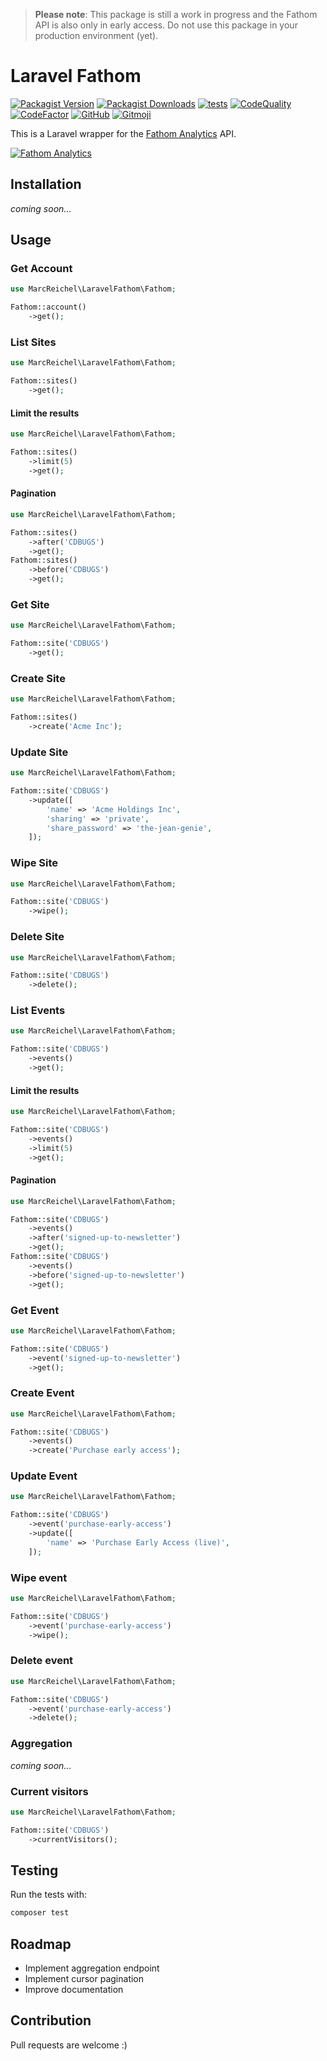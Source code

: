> **Please note**: This package is still a work in progress and the Fathom API is also only in early access. Do not use this package in your production environment (yet).

# Laravel Fathom

[![Packagist Version](https://img.shields.io/packagist/v/marcreichel/laravel-fathom)](https://packagist.org/packages/marcreichel/laravel-fathom)
[![Packagist Downloads](https://img.shields.io/packagist/dt/marcreichel/laravel-fathom)](https://packagist.org/packages/marcreichel/laravel-fathom)
[![tests](https://github.com/marcreichel/laravel-fathom/actions/workflows/tests.yml/badge.svg?event=push)](https://github.com/marcreichel/laravel-fathom/actions/workflows/tests.yml)
[![CodeQuality](https://github.com/marcreichel/laravel-fathom/actions/workflows/code-quality.yml/badge.svg?event=push)](https://github.com/marcreichel/laravel-fathom/actions/workflows/code-quality.yml)
[![CodeFactor](https://www.codefactor.io/repository/github/marcreichel/laravel-fathom/badge)](https://www.codefactor.io/repository/github/marcreichel/laravel-fathom)
[![GitHub](https://img.shields.io/github/license/marcreichel/laravel-fathom)](https://packagist.org/packages/marcreichel/laravel-fathom)
[![Gitmoji](https://img.shields.io/badge/gitmoji-%20😜%20😍-FFDD67.svg)](https://gitmoji.dev)

This is a Laravel wrapper for the [Fathom Analytics](https://usefathom.com/ref/SILMHC) API.

[![Fathom Analytics](art/fathom-banner.png)](https://usefathom.com/ref/SILMHC)

## Installation

*coming soon...*

## Usage

### Get Account

```php
use MarcReichel\LaravelFathom\Fathom;

Fathom::account()
    ->get();
```

### List Sites

```php
use MarcReichel\LaravelFathom\Fathom;

Fathom::sites()
    ->get();
```

#### Limit the results

```php
use MarcReichel\LaravelFathom\Fathom;

Fathom::sites()
    ->limit(5)
    ->get();
```

#### Pagination

```php
use MarcReichel\LaravelFathom\Fathom;

Fathom::sites()
    ->after('CDBUGS')
    ->get();
Fathom::sites()
    ->before('CDBUGS')
    ->get();
```

### Get Site

```php
use MarcReichel\LaravelFathom\Fathom;

Fathom::site('CDBUGS')
    ->get();
```

### Create Site

```php
use MarcReichel\LaravelFathom\Fathom;

Fathom::sites()
    ->create('Acme Inc');
```

### Update Site

```php
use MarcReichel\LaravelFathom\Fathom;

Fathom::site('CDBUGS')
    ->update([
        'name' => 'Acme Holdings Inc',
        'sharing' => 'private',
        'share_password' => 'the-jean-genie',
    ]);
```

### Wipe Site

```php
use MarcReichel\LaravelFathom\Fathom;

Fathom::site('CDBUGS')
    ->wipe();
```

### Delete Site

```php
use MarcReichel\LaravelFathom\Fathom;

Fathom::site('CDBUGS')
    ->delete();
```

### List Events

```php
use MarcReichel\LaravelFathom\Fathom;

Fathom::site('CDBUGS')
    ->events()
    ->get();
```

#### Limit the results

```php
use MarcReichel\LaravelFathom\Fathom;

Fathom::site('CDBUGS')
    ->events()
    ->limit(5)
    ->get();
```

#### Pagination

```php
use MarcReichel\LaravelFathom\Fathom;

Fathom::site('CDBUGS')
    ->events()
    ->after('signed-up-to-newsletter')
    ->get();
Fathom::site('CDBUGS')
    ->events()
    ->before('signed-up-to-newsletter')
    ->get();
```

### Get Event

```php
use MarcReichel\LaravelFathom\Fathom;

Fathom::site('CDBUGS')
    ->event('signed-up-to-newsletter')
    ->get();
```

### Create Event

```php
use MarcReichel\LaravelFathom\Fathom;

Fathom::site('CDBUGS')
    ->events()
    ->create('Purchase early access');
```

### Update Event

```php
use MarcReichel\LaravelFathom\Fathom;

Fathom::site('CDBUGS')
    ->event('purchase-early-access')
    ->update([
        'name' => 'Purchase Early Access (live)',
    ]);
```

### Wipe event

```php
use MarcReichel\LaravelFathom\Fathom;

Fathom::site('CDBUGS')
    ->event('purchase-early-access')
    ->wipe();
```

### Delete event

```php
use MarcReichel\LaravelFathom\Fathom;

Fathom::site('CDBUGS')
    ->event('purchase-early-access')
    ->delete();
```

### Aggregation

*coming soon...*

### Current visitors

```php
use MarcReichel\LaravelFathom\Fathom;

Fathom::site('CDBUGS')
    ->currentVisitors();
```

## Testing

Run the tests with:

```bash
composer test
```

## Roadmap

- Implement aggregation endpoint
- Implement cursor pagination
- Improve documentation

## Contribution

Pull requests are welcome :)
